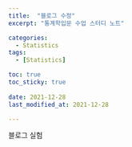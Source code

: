 ```yaml
---
title:  "블로그 수정" 
excerpt: "통계학입문 수업 스터디 노트"

categories:
  - Statistics
tags:
  - [Statistics]

toc: true
toc_sticky: true
 
date: 2021-12-28
last_modified_at: 2021-12-28

---
```


블로그 실험 